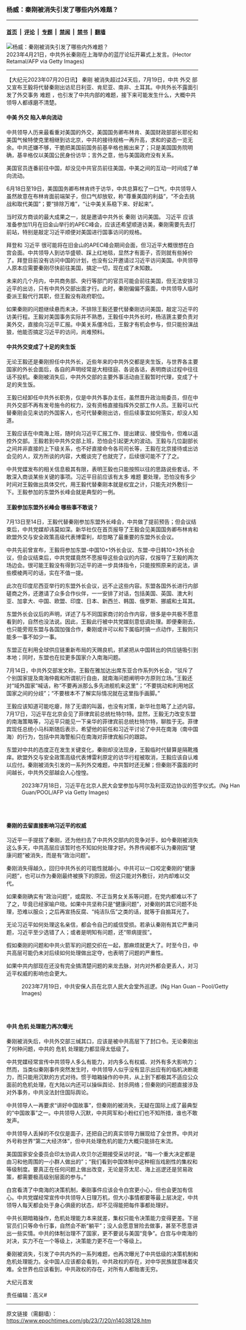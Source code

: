 ### 杨威：秦刚被消失引发了哪些内外难题？

---

#### [首页](../../../..?n14038128) &nbsp;|&nbsp; [评论](../../../../../epoch-comment?n14038128) &nbsp;|&nbsp; [专题](../../../../../epoch-special?n14038128) &nbsp;|&nbsp; [禁闻](../../../../../epoch-news?n14038128) &nbsp;|&nbsp; [禁书](../../../../../books?n14038128) &nbsp;|&nbsp; [翻墙](https://github.com/gfw-breaker/nogfw/blob/master/README.md?n14038128)


<div><img alt="杨威：秦刚被消失引发了哪些内外难题？" class="attachment-djy_600_400 size-djy_600_400 wp-post-image" src="https://i.epochtimes.com/assets/uploads/2023/07/id14038132-GettyImages-1252034832-600x400.jpg"/>
<div class="caption">
 2023年4月21日，中共外长秦刚在上海举办的蓝厅论坛开幕式上发言。(Hector Retamal/AFP via Getty Images)
</div></div><hr/><div class="post_content" id="artbody" itemprop="articleBody">
 <!-- article content begin -->
 <p>
  【大纪元2023年07月20日讯】
  <ok href="https://www.epochtimes.com/gb/tag/%E7%A7%A6%E5%88%9A.html">
   秦刚
  </ok>
  被消失超过24天后，7月19日，中共
  <ok href="https://www.epochtimes.com/gb/tag/%E5%A4%96%E4%BA%A4.html">
   外交
  </ok>
  部又宣布王毅将代替秦刚出访尼日利亚、肯尼亚、南非、土耳其。中共外长不露面引发了外交事务
  <ok href="https://www.epochtimes.com/gb/tag/%E9%9A%BE%E9%A2%98.html">
   难题
  </ok>
  ，也引发了中共内部的难题，接下来可能发生什么，大概中共领导人都琢磨不清楚。
 </p>
 <h4>
  中美
  <ok href="https://www.epochtimes.com/gb/tag/%E5%A4%96%E4%BA%A4.html">
   外交
  </ok>
  陷入单向流动
 </h4>
 <p>
  中共领导人历来最看重对美国的外交，美国国务卿布林肯、美国财政部部长耶伦和美国气候特使克里相继到访北京，中共的接待规格一再升高，求和的姿态一览无余。中共还嫌不够，干脆把美国前国务前基辛格也搬出来了；只是美国国务院明确，基辛格仅以美国公民身份访华；言外之意，他与美国政府没有关系。
 </p>
 <p>
  美国官员连番前往中国，却没见中共官员前往美国，中美之间的互动一时间成了单向流动。
 </p>
 <p>
  6月18日至19日，美国国务卿布林肯终于访华，中共总算松了一口气，中共领导人虽然故意在布林肯面前端架子，但口气却放软，称“尊重美国的利益”，“不会去挑战和取代美国”；要“排除万难”，“让中美关系稳下来、好起来”。
 </p>
 <p>
  当时双方商谈的最大成果之一，就是邀请中共外长
  <ok href="https://www.epochtimes.com/gb/tag/%E7%A7%A6%E5%88%9A.html">
   秦刚
  </ok>
  访问美国。
  <ok href="https://www.epochtimes.com/gb/tag/%E4%B9%A0%E8%BF%91%E5%B9%B3.html">
   习近平
  </ok>
  应该准备参加11月在旧金山举行的APEC峰会，应该还希望顺道访美，秦刚需要先去打前站，特别是敲定习近平顺便对美国进行国事访问的规格。
 </p>
 <p>
  拜登和
  <ok href="https://www.epochtimes.com/gb/tag/%E4%B9%A0%E8%BF%91%E5%B9%B3.html">
   习近平
  </ok>
  很可能将在旧金山的APEC峰会期间会面，但习近平大概很想在白宫会面。中共领导人到访华盛顿、踩上红地毯，显然才有面子，否则就有些掉价了。拜登目前没有访问中国的计划，也没有公开邀请过习近平访问美国。中共领导人原本应需要秦刚尽快前往美国，搞定一切，现在成了未知数。
 </p>
 <p>
  未来的几个月内，中共商务部、央行等部门的官员可能会前往美国，但无法安排习近平的出访，只有中共外交部出面才行。此时，秦刚偏偏不露面，中共领导人临时委派王毅代行其职，但王毅没有政府职位。
 </p>
 <p>
  如果秦刚的问题继续悬而未决，不排除王毅还要代替秦刚访问美国，敲定习近平的访美行程。王毅对美国事务实际并不熟悉，王毅任中共外长时，杨洁篪主要负责对美外交，直接向习近平汇报。中美关系僵冷后，王毅才有机会参与，但只能扮演战狼，他能否搞定习近平的访问，尚难预料。
 </p>
 <h4>
  中共外交变成了十足的夹生饭
 </h4>
 <p>
  无论王毅还是秦刚担任中共外长，近些年来的中共外交都是夹生饭，与世界各主要国家的外长会面后，各自的声明经常是大相径庭、各说各话，表明商谈过程中往往话不投机。秦刚被消失后，中共外交部的主要外事活动由王毅暂时代理，变成了十足的夹生饭。
 </p>
 <p>
  王毅已经卸任中共外长职务，仅是中共外事办主任，虽然晋升政治局委员，但在中共外交部不再有发号施令的权力，没有资格直接指挥外交部工作人员。王毅可以代替秦刚会见来访的外国客人，也可代替秦刚出访，但后续事宜如何落实，却没人知道。
 </p>
 <p>
  王毅应该在中南海上班，随时向习近平汇报工作、提出建议、接受指令，但难以遥控外交部。王毅若到中共外交部上班，恐怕会引起更大的波动。王毅与几位副部长之间并非直接的上下级关系，也不好直接命令各司司长等，王毅在北京接待或出访会见的人，双方所谈的内容，大概谈完了也就完了，后续很可能不了了之。
 </p>
 <p>
  中共党媒发布的相关信息极其有限，表明王毅也只能按照以往的思路说些套话，不敢深入商谈某些关键的事项。习近平目前应该有太多
  <ok href="https://www.epochtimes.com/gb/tag/%E9%9A%BE%E9%A2%98.html">
   难题
  </ok>
  要处理，恐怕没有多少时间对王毅做出具体交代，用王毅代替秦刚本就是权宜之计，只能先对外敷衍一下。王毅参加的东盟外长峰会就是典型的一例。
 </p>
 <h4>
  王毅参加东盟外长峰会 哪些事不敢说？
 </h4>
 <p>
  7月13日至14日，王毅代替秦刚参加东盟外长峰会，中共做了提前预告；但会议结束后，中共党媒却讳莫如深。新华社仅在首页报导了王毅会见美国国务卿布林肯和欧盟外交与安全政策高级代表博雷利，却忽略了最重要的东盟外长会议。
 </p>
 <p>
  中共先前曾宣布，王毅将参加东盟-中国10+1外长会议、东盟-中日韩10+3外长会议，但会议结束后，中共党媒竟然不愿报导这些会议的内容，仅报导了王毅的两次场边会。很可能王毅没有得到习近平的进一步具体指令，只能按照原来的说法，讲些模棱两可的话，实在不值一提。
 </p>
 <p>
  此次在印度尼西亚举行的东盟外长会议，远不止这些内容。东盟各国外长进行内部磋商之外，还邀请了众多合作伙伴，一一安排了对话，包括美国、英国、澳大利亚、加拿大、中国、欧盟、印度、日本、新西兰、韩国、俄罗斯、挪威和土耳其。
 </p>
 <p>
  东盟外长会议后的声明，详述了与不同国家商讨的合作内容，很多是中共极不愿意看到的，自然也没法说。因此，王毅此行被中共党媒刻意低调处理。即便秦刚去，也只能旁观东盟与各国加强合作，秦刚或许可以和下属临时搞一点动作，王毅则只能多一事不如少一事。
 </p>
 <p>
  东盟正在利用全球供应链重新布局的天赐良机，抓紧把从中国转出的供应链吸引到本地；同时，东盟也在拉更多国家介入南海问题。
 </p>
 <p>
  7月14日，中共外交部发文称，王毅在雅加达出席东亚合作系列外长会，“驳斥了个别国家提及南海仲裁和所谓航行自由，就南海问题阐明中方原则立场。”王毅还对“域外国家”喊话，称“不要再派那么多先进舰机来这里”；“不要挑动和利用地区国家之间的分歧”；“不要根本不了解实际情况就在这里指手画脚。”
 </p>
 <p>
  王毅应该知道可能吃瘪，除了无谓的叫嚣，也没有对策，新华社忽略了上述内容。7月17日，习近平在北京会见了菲律宾前总统杜特尔特。显然，王毅无力改变东盟的南海策略等，习近平只能见一下亲华的菲律宾前总统杜特尔特，聊胜于无。菲律宾现任总统小马科斯随后表示，希望他的前任和习近平讨论了中共在南海（南中国海）的行为，包括中共海警船只在南海对菲律宾船只的跟踪。
 </p>
 <p>
  东盟对中共的态度正在发生关键变化，秦刚却没法现身，王毅临时代替算是隔靴搔痒。欧盟外交与安全政策高级代表博雷利原定的访华行程被取消，王毅应该自认难以应付。秦刚被消失引发的一系列外交难题，中共暂时还无解；但秦刚不露面的时间越长，中共外交部越会人心惶惶。
 </p>
 <figure aria-describedby="caption-attachment-14038135" class="wp-caption aligncenter" id="attachment_14038135" style="width: 600px">
  <ok href="https://i.epochtimes.com/assets/uploads/2023/07/id14038135-GettyImages-1540157587_light.jpg" target="_blank">
   <img alt="" class="size-large wp-image-14038135" src="https://i.epochtimes.com/assets/uploads/2023/07/id14038135-GettyImages-1540157587_light-600x400.jpg"/>
  </ok>
  <br/><figcaption class="wp-caption-text" id="caption-attachment-14038135">
   2023年7月18日，习近平在北京人民大会堂参加与阿尔及利亚双边协议的签字仪式。(Ng Han Guan/POOL/AFP via Getty Images)
  </figcaption><br/>
 </figure><br/>
 <h4>
  秦刚的去留直接影响习近平的权威
 </h4>
 <p>
  习近平一手提拔了秦刚，还为他扫去了中共外交部内的竞争对手，如今秦刚被消失这么多天，中共高层应该暂时也不知如何处理才好。外界传闻都不认为秦刚因“健康问题”被消失，而是有“政治问题”。
 </p>
 <p>
  秦刚消失得越久，回归中共外长的可能性就越小。中共可以一口咬定秦刚的“健康问题”，也可以作为秦刚最终被换下的原因，但这只能对外敷衍，对内却难以交代。
 </p>
 <p>
  如果秦刚确实有“政治问题”，或腐败、不正当男女关系等问题，在党内都难以不了了之，毕竟已经家喻户晓。如果中共坚称只是“健康问题”，对秦刚的其它问题不处理，恐难以服众；之后再宣扬反腐、“纯洁队伍”之类的话，就等于自搧耳光了。
 </p>
 <p>
  无论习近平如何处理这名亲信，都会令自己的威信受损。若承认秦刚有其它严重问题，习近平至少选错了人；或者是明知有问题，还“带病提拔”。
 </p>
 <p>
  假如秦刚的问题和中共火箭军的问题交织在一起，那麻烦就更大了。时至今日，中共高层可能仍未对后续如何处理做出定夺，也表明了问题的严重性。
 </p>
 <p>
  如果中共内部现在还没有完全搞清楚问题的来龙去脉，对内对外都会更丢人，对习近平权威的影响也会更大。
 </p>
 <figure aria-describedby="caption-attachment-14038136" class="wp-caption aligncenter" id="attachment_14038136" style="width: 600px">
  <ok href="https://i.epochtimes.com/assets/uploads/2023/07/id14038136-GettyImages-1541243026.jpg" target="_blank">
   <img alt="" class="size-large wp-image-14038136" src="https://i.epochtimes.com/assets/uploads/2023/07/id14038136-GettyImages-1541243026-600x400.jpg"/>
  </ok>
  <br/><figcaption class="wp-caption-text" id="caption-attachment-14038136">
   2023年7月19日，中共安保人员在北京人民大会堂外巡逻。(Ng Han Guan – Pool/Getty Images)
  </figcaption><br/>
 </figure><br/>
 <h4>
  中共
  <ok href="https://www.epochtimes.com/gb/tag/%E5%8D%B1%E6%9C%BA.html">
   危机
  </ok>
  处理能力再次曝光
 </h4>
 <p>
  秦刚被消失后，中共外交部三缄其口，应该是被中共高层下了封口令。无论秦刚出了何种问题，中共的
  <ok href="https://www.epochtimes.com/gb/tag/%E5%8D%B1%E6%9C%BA.html">
   危机
  </ok>
  处理能力都显得太低级了。
 </p>
 <p>
  中共党媒经常宣传中共领导人多么有能力，对内多么有权威、对外有多大影响力；然而，当类似秦刚事件突然发生时，中共领导人似乎没有显示出应有的临机决断能力，而只能用沉默的方式对待。惯于暗箱操作的中共，从上到下都极其不适应公众面前的危机处理，在大陆以内还可以操纵舆论、封杀网络；但秦刚的问题直接涉及对外事务，中共没法封住国际舆论。
 </p>
 <p>
  中共领导人一再要求“讲好中国故事”，但秦刚的被消失，无疑在国际上成了最典型的“中国故事”之一。中共领导人沉默，中共网军和小粉红们也不知所措，谁也不敢发声。
 </p>
 <p>
  中共领导人丢掉的不仅仅是面子，还把自己的真实领导力展现给了全世界。中共对外号称世界“第二大经济体”，但中共处理危机的能力大概只能排在末流。
 </p>
 <p>
  美国国家安全委员会印太协调人坎贝尔近期接受采访时说，“每一个重大决定都是由习和他周围的一小群人做出的”；“我们看到中国体制中这种相当戏剧性的集权和等级制度。要真正在任何问题上做出改变，无论是芬太尼、海上巡逻还是贸易政策，都需要极高级别层面的参与。”
 </p>
 <p>
  白宫看清了中南海的决策机制，秦刚事件应该会令白宫更小心，但也会更加有信心。中共党媒经常宣传中共领导人日理万机，但大小事情都要等最上层决定，中共领导人每天都会处于身心俱疲的状态，却不见得能把每件事都处理好。
 </p>
 <p>
  中共长期暗箱操作，危机处理能力本来就差，集权只能令决策能力变得更差。下层官员们只等命令行事，自然会不断“躺平”；没人会愿意冒险去做事，甚至不愿意讲出一些实情。中共的体制治理不了国家，更不要说与美国“竞争”。白宫与中南海的对决，实力不在一个等级上，决策能力更不在一个等级上。
 </p>
 <p>
  秦刚被消失，引发了中共内外的一系列难题，也再次曝光了中共低级的决策机制和危机处理能力。全中国人应该都会看到，中共政权的存在，对中华民族就意味着灾难。全世界也应该看到，中共政权的存在，对所有人都贻害无穷。
 </p>
 <p>
  大纪元首发
 </p>
 <p>
  责任编辑：高义#
 </p>
 <!-- article content end -->
 <div id="below_article_ad">
 </div>
</div>


---

原文链接（需翻墙）：https://www.epochtimes.com/gb/23/7/20/n14038128.htm